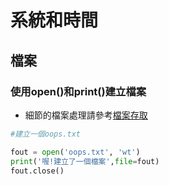 # 系統和時間
## 檔案
### 使用open()和print()建立檔案

- 細節的檔案處理請參考[檔案存取](../檔案存取)

```python
#建立一個oops.txt

fout = open('oops.txt', 'wt')
print('喔!建立了一個檔案',file=fout)
fout.close()
```